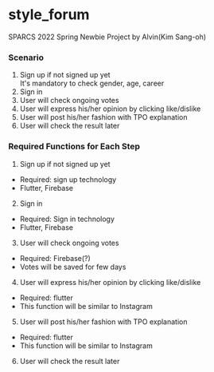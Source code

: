 # style_forum
SPARCS 2022 Spring Newbie Project by Alvin(Kim Sang-oh)

### Scenario
1. Sign up if not signed up yet  
It's mandatory to check gender, age, career  
2. Sign in  
3. User will check ongoing votes  
4. User will express his/her opinion by clicking like/dislike   
5. User will post his/her fashion with TPO explanation   
6. User will check the result later   

### Required Functions for Each Step
1. Sign up if not signed up yet
- Required: sign up technology
- Flutter, Firebase  

2. Sign in
- Required: Sign in technology  
- Flutter, Firebase

3. User will check ongoing votes
- Required: Firebase(?)
- Votes will be saved for few days

4. User will express his/her opinion by clicking like/dislike
- Required: flutter
- This function will be similar to Instagram

5. User will post his/her fashion with TPO explanation
- Required: flutter
- This function will be similar to Instagram

6. User will check the result later
